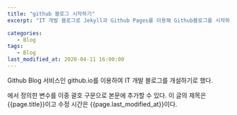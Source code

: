 ```yaml
---
title: "github 블로그 시작하기"
excerpt: "IT 개발 블로그로 Jekyll과 Github Pages를 이용해 Github블로그를 시작하기로 했다."

categories:
   - Blog
tags:
   - Blog
last_modified_at: 2020-04-11 16:00:00
---
```


Github Blog 서비스인 github.io를 이용하여 IT 개발 블로그를 개설하기로 했다.

에서 정의한 변수를 이중 괄호 구문으로 본문에 추가할 수 있다.
이 글의 제목은 {{page.title}}이고 수정 시간은 {{page.last_modified_at}}이다.

